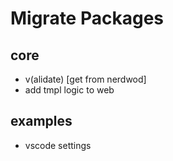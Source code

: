 # Migrate Packages

## core
- v(alidate) [get from nerdwod]
- add tmpl logic to web

## examples
- vscode settings